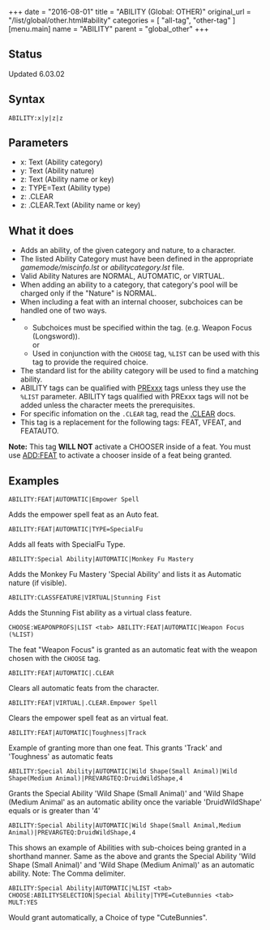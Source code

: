 +++
date = "2016-08-01"
title = "ABILITY (Global: OTHER)"
original_url = "/list/global/other.html#ability"
categories = [ "all-tag", "other-tag" ]
[menu.main]
    name = "ABILITY"
    parent = "global_other"
+++

## Status

Updated 6.03.02

## Syntax

`ABILITY:x|y|z|z`

## Parameters

-   x: Text (Ability category)
-   y: Text (Ability nature)
-   z: Text (Ability name or key)
-   z: TYPE=Text (Ability type)
-   z: .CLEAR
-   z: .CLEAR.Text (Ability name or key)



What it does
------------

-   Adds an ability, of the given category and nature, to a character.
-   The listed Ability Category must have been defined in the
    appropriate *gamemode/miscinfo.lst* or *abilitycategory.lst* file.
-   Valid Ability Natures are NORMAL, AUTOMATIC, or VIRTUAL.
-   When adding an ability to a category, that category's pool will be
    charged only if the "Nature" is NORMAL.
-   When including a feat with an internal chooser, subchoices can be
    handled one of two ways.
-   -   Subchoices must be specified within the tag. (e.g. Weapon Focus
        (Longsword)).\
         or
    -   Used in conjunction with the `CHOOSE` tag, `%LIST` can be used
        with this tag to provide the required choice.
-   The standard list for the ability category will be used to find a
    matching ability.
-   ABILITY tags can be qualified with [PRExxx](/list/global/pre.html)
    tags unless they use the `%LIST` parameter. ABILITY tags qualified
    with PRExxx tags will not be added unless the character meets
    the prerequisites.
-   For specific infomation on the `.CLEAR` tag, read the
    [.CLEAR](/list/global/other/clear.html) docs.
-   This tag is a replacement for the following tags: FEAT, VFEAT,
    and FEATAUTO.

**Note:** This tag **WILL NOT** activate a CHOOSER inside of a feat. You
must use [ADD:FEAT](/list/global/add/feat.html) to activate a chooser
inside of a feat being granted.

Examples
--------

`ABILITY:FEAT|AUTOMATIC|Empower Spell`

Adds the empower spell feat as an Auto feat.

`ABILITY:FEAT|AUTOMATIC|TYPE=SpecialFu`

Adds all feats with SpecialFu Type.

`ABILITY:Special Ability|AUTOMATIC|Monkey Fu Mastery`

Adds the Monkey Fu Mastery 'Special Ability' and lists it as Automatic
nature (if visible).

`ABILITY:CLASSFEATURE|VIRTUAL|Stunning Fist`

Adds the Stunning Fist ability as a virtual class feature.

`CHOOSE:WEAPONPROFS|LIST <tab> ABILITY:FEAT|AUTOMATIC|Weapon Focus (%LIST)`

The feat "Weapon Focus" is granted as an automatic feat with the weapon
chosen with the `CHOOSE` tag.

`ABILITY:FEAT|AUTOMATIC|.CLEAR`

Clears all automatic feats from the character.

`ABILITY:FEAT|VIRTUAL|.CLEAR.Empower Spell`

Clears the empower spell feat as an virtual feat.

`ABILITY:FEAT|AUTOMATIC|Toughness|Track`

Example of granting more than one feat. This grants 'Track' and
'Toughness' as automatic feats

`ABILITY:Special Ability|AUTOMATIC|Wild Shape(Small Animal)|Wild Shape(Medium Animal)|PREVARGTEQ:DruidWildShape,4`

Grants the Special Ability 'Wild Shape (Small Animal)' and 'Wild Shape
(Medium Animal' as an automatic ability once the variable
'DruidWildShape' equals or is greater than '4'

`ABILITY:Special Ability|AUTOMATIC|Wild Shape(Small Animal,Medium Animal)|PREVARGTEQ:DruidWildShape,4`

This shows an example of Abilities with sub-choices being granted in a
shorthand manner. Same as the above and grants the Special Ability 'Wild
Shape (Small Animal)' and 'Wild Shape (Medium Animal)' as an automatic
ability. Note: The Comma delimiter.

`ABILITY:Special Ability|AUTOMATIC|%LIST <tab> CHOOSE:ABILITYSELECTION|Special Ability|TYPE=CuteBunnies <tab> MULT:YES`

Would grant automatically, a Choice of type "CuteBunnies".

